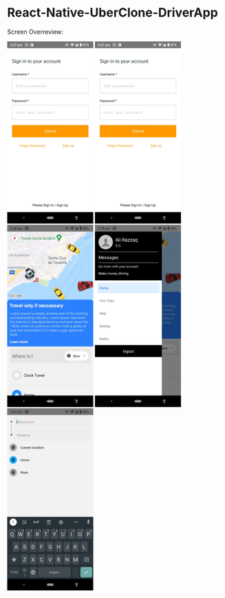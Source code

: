 # React-Native-UberClone-DriverApp

Screen Overreview:
<div>
<img src="./images/0.png" alt="Image6" width="200"/>
<img src="./images/1.png" alt="Image1" width="200"/>
<img src="./images/2.png" alt="Image2" width="200"/>
<img src="./images/3.png" alt="Image3" width="200"/>
<img src="./images/4.png" alt="Image4" width="200"/>
</div>

